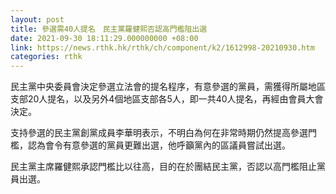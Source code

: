 ```yaml
---
layout: post
title: 參選需40人提名　民主黨羅健熙否認高門檻阻出選
date: 2021-09-30 18:11:29.000000000 +08:00
link: https://news.rthk.hk/rthk/ch/component/k2/1612998-20210930.htm
categories: rthk
---
```


民主黨中央委員會決定參選立法會的提名程序，有意參選的黨員，需獲得所屬地區支部20人提名，以及另外4個地區支部各5人，即一共40人提名，再經由會員大會決定。

支持參選的民主黨創黨成員李華明表示，不明白為何在非常時期仍然提高參選門檻，認為會令有意參選的黨員更難出選，他呼籲黨內的區議員嘗試出選。

民主黨主席羅健熙承認門檻比以往高，目的在於團結民主黨，否認以高門檻阻止黨員出選。
